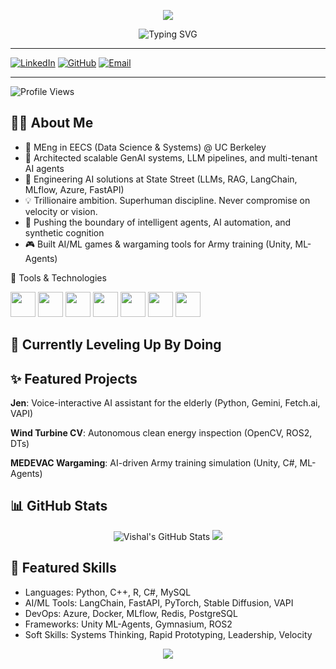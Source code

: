 <p align="center">
  <img src="https://capsule-render.vercel.app/api?text=Hey%20there!%20I'm%20Vishal%20🚀&animation=fadeIn&type=waving&color=gradient&height=100"/>
</p>

<p align="center">
  <img src="https://readme-typing-svg.demolab.com?font=Fira+Code&size=27&pause=900&color=36BCF7&vCenter=true&width=600&lines=AI+Engineer+%7C+MEng+@+UC+Berkeley;LLMs+%26+Autonomous+Agents;GenAI+@+Scale;Trillionaire+Mindset+%F0%9F%9A%80+Superhuman+Workflows" alt="Typing SVG" />
</p>

---
[![LinkedIn](https://img.shields.io/badge/LinkedIn-0077B5?style=for-the-badge&logo=linkedin&logoColor=white)](https://linkedin.com/in/vksd24)
[![GitHub](https://img.shields.io/badge/GitHub-181717?style=for-the-badge&logo=github&logoColor=white)](https://github.com/vkstark)
[![Email](https://img.shields.io/badge/Email-D14836?style=for-the-badge&logo=gmail&logoColor=white)](mailto:vkstark@berkeley.edu)
<!-- [![Medium](https://img.shields.io/badge/Medium-12100E?style=for-the-badge&logo=medium&logoColor=white)](https://medium.com/@vkstark) -->
<!-- [![Twitter](https://img.shields.io/badge/X-1DA1F2?style=for-the-badge&logo=twitter&logoColor=white)](https://twitter.com/vksd24) -->
<!-- [![Personal Website](https://img.shields.io/badge/Website-000000?style=for-the-badge&logo=About.me&logoColor=white)](https://vksd.dev) -->

---

![Profile Views](https://komarev.com/ghpvc/?username=vkstark&label=Profile%20views&color=blueviolet&style=flat)

## 🙋‍♂️ About Me

- 🏫 MEng in EECS (Data Science & Systems) @ UC Berkeley
- 🧠 Architected scalable GenAI systems, LLM pipelines, and multi-tenant AI agents
- 🦾 Engineering AI solutions at State Street (LLMs, RAG, LangChain, MLflow, Azure, FastAPI)
- 💡 Trillionaire ambition. Superhuman discipline. Never compromise on velocity or vision.
- 🚀 Pushing the boundary of intelligent agents, AI automation, and synthetic cognition
- 🎮 Built AI/ML games & wargaming tools for Army training (Unity, ML-Agents)
  
🔧 Tools & Technologies
<p align="left"> <img src="https://cdn.jsdelivr.net/gh/devicons/devicon/icons/python/python-original.svg" width="40"/> <img src="https://cdn.jsdelivr.net/gh/devicons/devicon/icons/azure/azure-original.svg" width="40"/> <img src="https://cdn.jsdelivr.net/gh/devicons/devicon/icons/docker/docker-original.svg" width="40"/> <img src="https://cdn.jsdelivr.net/gh/devicons/devicon/icons/unity/unity-original.svg" width="40"/> <img src="https://cdn.jsdelivr.net/gh/devicons/devicon/icons/cplusplus/cplusplus-original.svg" width="40"/> <img src="https://cdn.jsdelivr.net/gh/devicons/devicon/icons/git/git-original.svg" width="40"/> <img src="https://cdn.jsdelivr.net/gh/devicons/devicon/icons/mysql/mysql-original.svg" width="40"/> </p>

## 🌱 Currently Leveling Up By Doing

## ✨ Featured Projects

**Jen**: Voice-interactive AI assistant for the elderly (Python, Gemini, Fetch.ai, VAPI)

**Wind Turbine CV**: Autonomous clean energy inspection (OpenCV, ROS2, DTs)

**MEDEVAC Wargaming**: AI-driven Army training simulation (Unity, C#, ML-Agents)

## 📊 GitHub Stats
<p align="center"> <img src="https://github-readme-stats.vercel.app/api?username=vkstark&show_icons=true&theme=radical" alt="Vishal's GitHub Stats" /> <img src="https://github-readme-stats.vercel.app/api/top-langs/?username=vkstark&layout=compact&theme=radical&langs_count=3"/> </p>
<!-- 📝 Latest Blog Posts -->
<!-- BLOG-POST-LIST:START --> <!-- BLOG-POST-LIST:END -->

## 🧠 Featured Skills
- Languages: Python, C++, R, C#, MySQL
- AI/ML Tools: LangChain, FastAPI, PyTorch, Stable Diffusion, VAPI
- DevOps: Azure, Docker, MLflow, Redis, PostgreSQL
- Frameworks: Unity ML-Agents, Gymnasium, ROS2
- Soft Skills: Systems Thinking, Rapid Prototyping, Leadership, Velocity

<p align="center"> <img src="https://capsule-render.vercel.app/api?text=Let%27s%20Build%20the%20Future&animation=fadeIn&type=waving&color=gradient&height=100"/> </p> 
